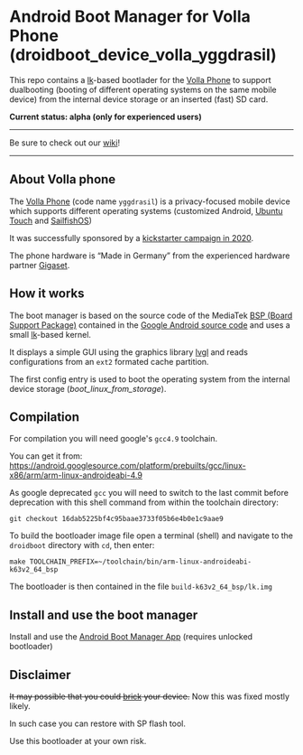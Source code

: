 # Android Boot Manager for Volla Phone (droidboot_device_volla_yggdrasil)

This repo contains a [lk](https://github.com/littlekernel)-based bootlader for the [Volla Phone](https://volla.online/de/)
to support dualbooting (booting of different operating systems on the same mobile device)
from the internal device storage or an inserted (fast) SD card.

**Current status: alpha (only for experienced users)**

-------
Be sure to check out our [wiki](https://github.com/Android-Boot-Manager/App/wiki)!

-------

## About Volla phone

The [Volla Phone](https://volla.online/de/) (code name `yggdrasil`) is a privacy-focused mobile device which supports
different operating systems (customized Android, [Ubuntu Touch](https://ubuntu-touch.io/) and [SailfishOS](https://sailfishos.org/))

It was successfully sponsored by a [kickstarter campaign in 2020](https://www.kickstarter.com/projects/volla/volla-phone-designed-with-simplicity-and-security-in-mind).

The phone hardware is “Made in Germany” from the experienced hardware partner [Gigaset](https://www.gigaset.com/hq_en/).

## How it works

The boot manager is based on the source code of the MediaTek [BSP (Board Support Package)](https://en.wikipedia.org/wiki/Board_support_package) contained in the [Google Android source code](https://android.googlesource.com/platform/hardware/bsp/) and uses a small [lk](https://github.com/littlekernel)-based kernel.

It displays a simple GUI using the graphics library [lvgl](https://lvgl.io/) and reads configurations from an `ext2` formated cache partition.

The first config entry is used to boot the operating system from the internal device storage (*boot_linux_from_storage*). 

## Compilation

For compilation you will need google's `gcc4.9` toolchain.

You can get it from: https://android.googlesource.com/platform/prebuilts/gcc/linux-x86/arm/arm-linux-androideabi-4.9

As google deprecated `gcc` you will need to switch to the last commit before deprecation with this shell command from within the toolchain directory:

`git checkout 16dab5225bf4c95baae3733f05b6e4b0e1c9aae9`

To build the bootloader image file open a terminal (shell) and navigate to the `droidboot` directory with `cd`, then enter:

`make TOOLCHAIN_PREFIX=~/toolchain/bin/arm-linux-androideabi- k63v2_64_bsp`

The bootloader is then contained in the file `build-k63v2_64_bsp/lk.img`

## Install and use the boot manager

Install and use the [Android Boot Manager App](https://github.com/Android-Boot-Manager/App) (requires unlocked bootloader)

## Disclaimer

~~It may possible that you could [brick](https://en.wikipedia.org/wiki/Brick_(electronics)) your device.~~ Now this was fixed mostly likely.

In such case you can restore with SP flash tool.

Use this bootloader at your own risk.
